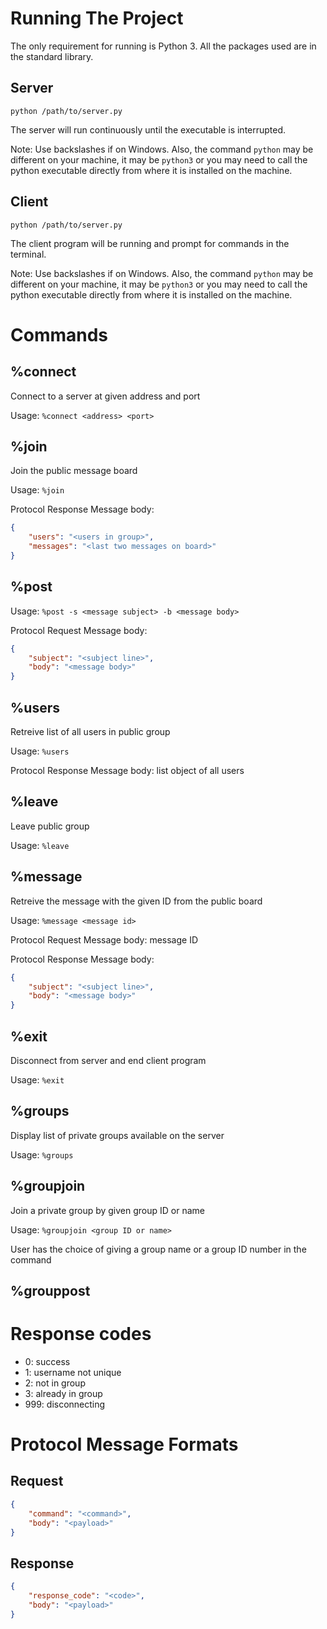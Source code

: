 # Running The Project

The only requirement for running is Python 3. All the packages used are in the standard library.

## Server

`python /path/to/server.py`

The server will run continuously until the executable is interrupted.

Note: Use backslashes if on Windows. Also, the command `python` may be different on your machine, it may be `python3` or you may need to call the python executable directly from where it is installed on the machine.

## Client

`python /path/to/server.py`

The client program will be running and prompt for commands in the terminal.

Note: Use backslashes if on Windows. Also, the command `python` may be different on your machine, it may be `python3` or you may need to call the python executable directly from where it is installed on the machine.

# Commands

## %connect

Connect to a server at given address and port

Usage: `%connect <address> <port>`

## %join

Join the public message board

Usage: `%join`

Protocol Response Message body:

```json
{
    "users": "<users in group>",
    "messages": "<last two messages on board>"
}
```

## %post

Usage: `%post -s <message subject> -b <message body>`

Protocol Request Message body:

```json
{
    "subject": "<subject line>",
    "body": "<message body>"
}
```

## %users

Retreive list of all users in public group

Usage: `%users`

Protocol Response Message body: list object of all users

## %leave

Leave public group

Usage: `%leave`

## %message

Retreive the message with the given ID from the public board

Usage: `%message <message id>`

Protocol Request Message body: message ID

Protocol Response Message body:

```json
{
    "subject": "<subject line>",
    "body": "<message body>"
}
```

## %exit

Disconnect from server and end client program

Usage: `%exit`

## %groups

Display list of private groups available on the server

Usage: `%groups`

## %groupjoin

Join a private group by given group ID or name

Usage: `%groupjoin <group ID or name>`

User has the choice of giving a group name or a group ID number in the command

## %grouppost

# Response codes

- 0: success
- 1: username not unique
- 2: not in group
- 3: already in group
- 999: disconnecting

# Protocol Message Formats

## Request

```json
{
    "command": "<command>",
    "body": "<payload>"
}
```

## Response

```json
{
    "response_code": "<code>",
    "body": "<payload>"
}
```

